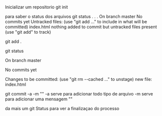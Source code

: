 Inicializar um repositorio
git init

para saber o status dos arquivos
git status
.
.
.
On branch master
No commits yet
Untracked files:
(use "git add <file>..." to include in what will be committed)
index.html
nothing added to commit but untracked files present (use "git add" to track)

git add .

git status

On branch master

No commits yet

Changes to be committed:
(use "git rm --cached <file>..." to unstage)
new file: index.html




git commit -a -m ""
-a serve para adicionar todo tipo de arquivo 
-m serve para adicionar uma mensagem ""

da mais um git Status para ver a finalizaçao do processo
 
